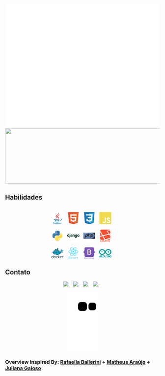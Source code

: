 <div align="center">
    	<a href="https://beacons.ai/galdino01" target="_blank">
		<img 
			src="header.svg" 
			width="960" 
			height="400"
		/>
		<img
	     		width="960"
	     		height="180" 
	    		src="https://github-readme-stats.vercel.app/api/top-langs/?username=galdino01&hide_border=1&layout=compact&langs_count=8&count_private=true&theme=dark"
		/>
	</a>
</div>

## Habilidades
<div style="display: inline_block" align="center"><br>
  <img 
       align="center" 
       alt="JAVA" 
       height="40" 
       width="40" 
       src="https://raw.githubusercontent.com/devicons/devicon/master/icons/java/java-original.svg"
  >&nbsp;&nbsp;
  <img 
       align="center" 
       alt="HTML" 
       height="40" 
       width="40" 
       src="https://raw.githubusercontent.com/devicons/devicon/master/icons/html5/html5-original.svg"
  >&nbsp;&nbsp;
  <img 
       align="center" 
       alt="CSS" 
       height="40" 
       width="40"
       src="https://raw.githubusercontent.com/devicons/devicon/master/icons/css3/css3-original.svg"
  >&nbsp;&nbsp;
  <img 
       align="center" 
       alt="JAVASCRIPT" 
       height="40" 
       width="40" 
       src="https://raw.githubusercontent.com/devicons/devicon/master/icons/javascript/javascript-plain.svg"
  >&nbsp;&nbsp;
</div>
<div style="display: inline_block" align="center"><br>
  <img 
       align="center" 
       alt="PYTHON" 
       height="40"
       width="40" 
       src="https://raw.githubusercontent.com/devicons/devicon/master/icons/python/python-original.svg"
  >&nbsp;&nbsp;
  <img 
       align="center" 
       alt="DJANGO" 
       height="40"
       width="40" 
       src="https://raw.githubusercontent.com/devicons/devicon/master/icons/django/django-plain-wordmark.svg"
  >&nbsp;&nbsp;
  <img 
       align="center"
       alt="PHP" 
       height="40" 
       width="40" 
       src="https://raw.githubusercontent.com/devicons/devicon/master/icons/php/php-original.svg"
  >&nbsp;&nbsp;
  <img 
       align="center" 
       alt="LARAVEL" 
       height="40" 
       width="40" 
       src="https://raw.githubusercontent.com/devicons/devicon/master/icons/laravel/laravel-plain-wordmark.svg"
  >&nbsp;&nbsp;
</div>
<div style="display: inline_block" align="center"><br>
  <img 
       align="center" 
       alt="DOCKER" 
       height="40" 
       width="40" 
       src="https://raw.githubusercontent.com/devicons/devicon/master/icons/docker/docker-original-wordmark.svg"
  >&nbsp;&nbsp;
  <img 
       align="center" 
       alt="REACTNATIVE" 
       height="40" 
       width="40" 
       src="https://raw.githubusercontent.com/devicons/devicon/master/icons/react/react-original-wordmark.svg"
  >&nbsp;&nbsp;
  <img 
       align="center" 
       alt="BOOTSTRAP" 
       height="40" 
       width="40" 
       src="https://raw.githubusercontent.com/devicons/devicon/master/icons/bootstrap/bootstrap-plain-wordmark.svg"
  >&nbsp;&nbsp;
  <img 
       align="center" 
       alt="ARDUINO" 
       height="40" 
       width="40" 
       src="https://raw.githubusercontent.com/devicons/devicon/master/icons/arduino/arduino-original-wordmark.svg"
  >&nbsp;&nbsp;
</div>

## Contato
<div align="center">
  	<a href="https://www.linkedin.com/in/galdino-01" target="_blank">
		<img src="https://img.shields.io/badge/-LinkedIn-%230077B5?style=for-the-badge&logo=linkedin&logoColor=white" target="_blank">
	</a>&nbsp;&nbsp;
  	<a href="https://instagram.com/this.galdino" target="_blank">
		<img src="https://img.shields.io/badge/-Instagram-%23E4405F?style=for-the-badge&logo=instagram&logoColor=white" target="_blank">
	</a>&nbsp;&nbsp;
  	<a href = "https://twitter.com/this_galdino">
		<img src="https://img.shields.io/badge/Twitter-1DA1F2?style=for-the-badge&logo=twitter&logoColor=white" target="_blank">
	</a>&nbsp;&nbsp;
  	<a href = "mailto:contato.ogaldino@hotmail.com">
		<img src="https://img.shields.io/badge/Microsoft_Outlook-0078D4?style=for-the-badge&logo=microsoft-outlook&logoColor=white" target="_blank">
	</a>&nbsp;&nbsp;
	
  ![Snake animation](https://github.com/galdino01/galdino01/blob/output/github-contribution-grid-snake.svg)
	
</div>
	
<div>
  	<h3>Overview Inspired By: 
		<a href="https://github.com/rafaballerini">Rafaella Ballerini</a>
		+
	  	<a href="https://github.com/teteusAraujo">Matheus Araújo</a>
		+
		<a href="https://github.com/juligaioso">Juliana Gaioso</a>
	</h3>
</div>
